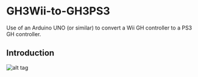 # GH3Wii-to-GH3PS3
Use of an Arduino UNO (or similar) to convert a Wii GH controller to a PS3 GH controller.

## Introduction

![alt tag](https://github.com/muskit/GH3Wii-to-GH3PS3/blob/master/arduino-in-guitar.png)
